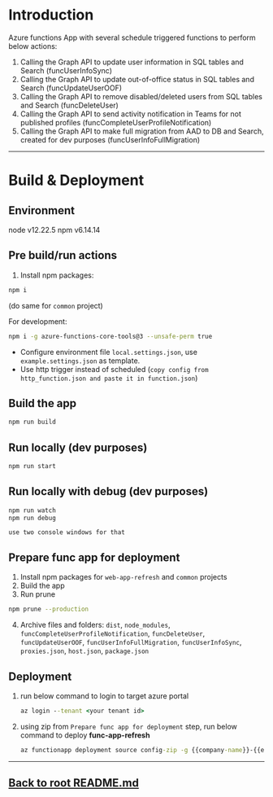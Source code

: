 # Introduction

Azure functions App with several schedule triggered functions to perform below actions: 
1. Calling the Graph API to update user information in SQL tables and Search (funcUserInfoSync)
2. Calling the Graph API to update out-of-office status in SQL tables and Search (funcUpdateUserOOF)
3. Calling the Graph API to remove disabled/deleted users from SQL tables and Search (funcDeleteUser)
4. Calling the Graph API to send activity notification in Teams for not published profiles (funcCompleteUserProfileNotification)
5. Calling the Graph API to make full migration from AAD to DB and Search, created for dev purposes (funcUserInfoFullMigration)
---

# Build & Deployment
## Environment
node v12.22.5
npm  v6.14.14

## Pre build/run actions
1. Install npm packages:
``` bash
npm i
```
(do same for `common` project)

For development:

``` bash
npm i -g azure-functions-core-tools@3 --unsafe-perm true
```
- Configure environment file `local.settings.json`, use `example.settings.json` as template.
- Use http trigger instead of scheduled (`copy config from http_function.json and paste it in function.json`)

## Build the app
``` bash
npm run build
```

## Run locally (dev purposes)
``` bash
npm run start
```

## Run locally with debug (dev purposes)
``` bash
npm run watch
npm run debug
```
`use two console windows for that`

## Prepare func app for deployment
1. Install npm packages for `web-app-refresh` and `common` projects
2. Build the app
3. Run prune

``` bash
npm prune --production
```
4. Archive files and folders:
`dist`,
`node_modules`,
`funcCompleteUserProfileNotification`,
`funcDeleteUser`,
`funcUpdateUserOOF`,
`funcUserInfoFullMigration`,
`funcUserInfoSync`,
`proxies.json`,
`host.json`,
`package.json`
## Deployment
1. run below command to login to target azure portal
   ```cmd
   az login --tenant <your tenant id>
   ```
2. using zip from `Prepare func app for deployment` step, run below command to deploy **func-app-refresh**
   ```cmd
   az functionapp deployment source config-zip -g {{company-name}}-{{environment}}-directory-rg -n {{company-name}}-{{environment}}-directory-refresh --src <replace by full local path of .zip package>
   ```
---

**[Back to root README.md](../README.md)**
---